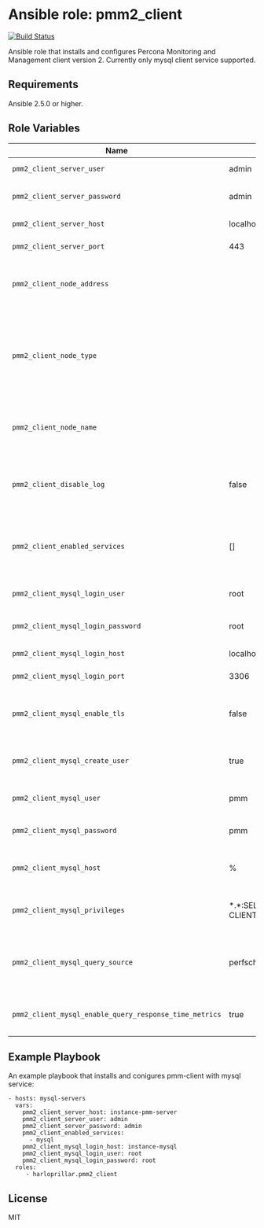Ansible role: pmm2_client
=========
[![Build Status](https://travis-ci.com/harloprillar/ansible-pmm2-client.svg?branch=master)](https://travis-ci.com/harloprillar/ansible-pmm2-client)

Ansible role that installs and configures Percona Monitoring and Management client version 2. 
Currently only mysql client service supported. 

Requirements
------------

Ansible 2.5.0 or higher.

Role Variables
--------------
| Name | Default Value | Description                        |
| --- | --- | ---|
| `pmm2_client_server_user` | admin | PMM server user name |
| `pmm2_client_server_password` | admin | PMM server user password |
| `pmm2_client_server_host` | localhost | PMM server host |
| `pmm2_client_server_port` | 443 | PMM server port |
| `pmm2_client_node_address` | | Node address (autodetected by pmm-admin if not defined) |
| `pmm2_client_node_type` | | Node type, one of: generic, container (default to generic by pmm-admin if not defined) |
| `pmm2_client_node_name` | | Node name (autodetected by pmm-admin if not defined) |
| `pmm2_client_disable_log` | false | Disable logging to prevent littering system log file |
| `pmm2_client_enabled_services` | [] | List of services to configure. Currently only "mysql" is supported. |
| `pmm2_client_mysql_login_user` | root | Mysql instance login user. |
| `pmm2_client_mysql_login_password` | root | Mysql instance user password. |
| `pmm2_client_mysql_login_host` | localhost | Mysql instance host. |
| `pmm2_client_mysql_login_port` | 3306 | Mysql instance port. |
| `pmm2_client_mysql_enable_tls` | false | Mysql enable TLS connection to mysql database. |
| `pmm2_client_mysql_create_user` | true | Mysql create PMM user in mysql instance. |
| `pmm2_client_mysql_user` | pmm | Mysql user name for PMM user. |
| `pmm2_client_mysql_password` | pmm | Mysql password for PMM user. |
| `pmm2_client_mysql_host` | % | Mysql allowed hosts for PMM user. |
| `pmm2_client_mysql_privileges` | \*.\*:SELECT,PROCESS,SUPER,REPLICATION CLIENT,RELOAD | Mysql privileges defined for PMM user. |
| `pmm2_client_mysql_query_source` | perfschema | Mysql the query source. Currently only "perfschema" is supported |
| `pmm2_client_mysql_enable_query_response_time_metrics` | true | Enable query response time metrics for mysql |


Example Playbook
----------------

An example playbook that installs and conigures pmm-client with mysql service:

    - hosts: mysql-servers
      vars:
        pmm2_client_server_host: instance-pmm-server
        pmm2_client_server_user: admin
        pmm2_client_server_password: admin
        pmm2_client_enabled_services:
          - mysql
        pmm2_client_mysql_login_host: instance-mysql
        pmm2_client_mysql_login_user: root
        pmm2_client_mysql_login_password: root
      roles:
         - harloprillar.pmm2_client

License
-------

MIT
